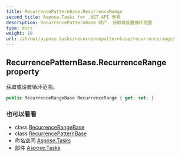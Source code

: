 ```yaml
---
title: RecurrencePatternBase.RecurrenceRange
second_title: Aspose.Tasks for .NET API 参考
description: RecurrencePatternBase 财产. 获取或设置循环范围
type: docs
weight: 10
url: /zh/net/aspose.tasks/recurrencepatternbase/recurrencerange/
---
```

## RecurrencePatternBase.RecurrenceRange property

获取或设置循环范围。

```csharp
public RecurrenceRangeBase RecurrenceRange { get; set; }
```

### 也可以看看

* class [RecurrenceRangeBase](../../recurrencerangebase/)
* class [RecurrencePatternBase](../)
* 命名空间 [Aspose.Tasks](../../recurrencepatternbase/)
* 部件 [Aspose.Tasks](../../../)


